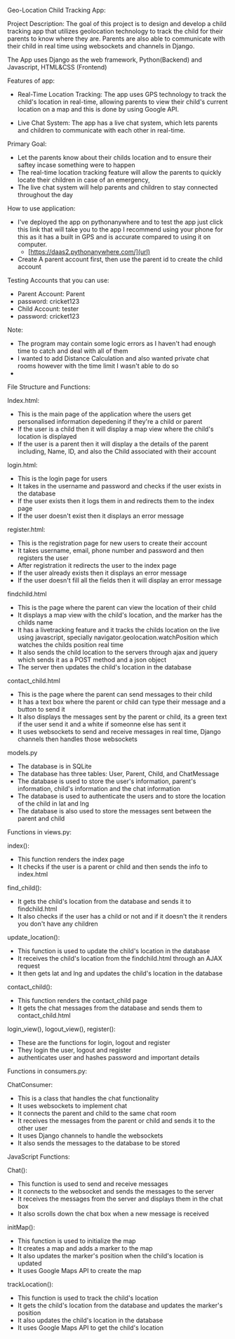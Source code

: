 Geo-Location Child Tracking App:

Project Description:
The goal of this project is to design and develop a child tracking app that utilizes geolocation technology to track the child for their parents to know where they are. Parents are also able to communicate with their child in real time using websockets and channels in Django.

The App uses Django as the web framework, Python(Backend) and Javascript, HTML&CSS (Frontend)

Features of app:
- Real-Time Location Tracking: The app uses GPS technology to track the child's location in real-time, allowing parents to view their child's current location on a map and this is done by using Google API.

- Live Chat System: The app has a live chat system, which lets parents and children to communicate with each other in real-time.

Primary Goal:
- Let the parents know about their childs location and to ensure their saftey incase something were to happen
- The real-time location tracking feature will allow the parents to quickly locate their children in case of an emergency, 
- The live chat system will help parents and children to stay connected throughout the day

How to use application:
 - I've deployed the app on pythonanywhere and to test the app just click this link that will take you to the app I recommend using your phone for this as it has a built in GPS and is accurate compared to using it on computer.
     - [https://daas2.pythonanywhere.com/](url)
  - Create A parent account first, then use the parent id to create the child account

Testing Accounts that you can use:
- Parent Account: Parent
- password: cricket123 
- Child Account: tester
- password: cricket123 

Note:
- The program may contain some logic errors as I haven't had enough time to catch and deal with all of them
- I wanted to add Distance Calculation and also wanted private chat rooms however with the time limit I wasn't able to do so
- 

File Structure and Functions:

Index.html:
- This is the main page of the application where the users get personalised information depedening if they're a child or parent
- If the user is a child then it will display a map view where the child's location is displayed
- If the user is a parent then it will display a the details of the parent including, Name, ID, and also the Child associated with their account

login.html:
- This is the login page for users
- It takes in the username and password and checks if the user exists in the database
- If the user exists then it logs them in and redirects them to the index page
- If the user doesn't exist then it displays an error message

register.html:
- This is the registration page for new users to create their account
- It takes username, email, phone number and password and then registers the user
- After registration it redirects the user to the index page
- If the user already exists then it displays an error message
- If the user doesn't fill all the fields then it will display an error message

findchild.html
- This is the page where the parent can view the location of their child
- It displays a map view with the child's location, and the marker has the childs name
- It has a livetracking feature and it tracks the childs location on the live using javascript, specially navigator.geolocation.watchPosition 
which watches the childs position real time
- It also sends the child location to the servers through ajax and jquery which sends it as a POST method and a json object
- The server then updates the child's location in the database

contact_child.html
- This is the page where the parent can send messages to their child
- It has a text box where the parent or child can type their message and a button to send it 
- It also displays the messages sent by the parent or child, its a green text if the user send it and a white if someonne else has sent it 
- It uses websockets to send and receive messages in real time, Django channels then handles those websockets


models.py
- The database is in SQLite
- The database has three tables: User, Parent, Child, and ChatMessage
- The database is used to store the user's information, parent's information, child's information and the chat information 
- The database is used to authenticate the users and to store the location of the child in lat and lng
- The database is also used to store the messages sent between the parent and child


Functions in views.py:

index():
- This function renders the index page
- It checks if the user is a parent or child and then sends the info to index.html

find_child():
- It gets the child's location from the database and sends it to findchild.html
- It also checks if the user has a child or not and if it doesn't the it renders you don't have any children

update_location():
- This function is used to update the child's location in the database
- It receives the child's location from the findchild.html through an AJAX request
- It then gets lat and lng and updates the child's location in the database

contact_child():
- This function renders the contact_child page
- It gets the chat messages from the database and sends them to contact_child.html

login_view(), logout_view(), register():
- These are the functions for login, logout and register
- They login the user, logout and register 
- authenticates user and hashes password and important details

Functions in consumers.py:

ChatConsumer:
- This is a class that handles the chat functionality
- It uses websockets to implement chat
- It connects the parent and child to the same chat room
- It receives the messages from the parent or child and sends it to the other user
- It uses Django channels to handle the websockets
- It also sends the messages to the database to be stored

JavaScript Functions:

Chat():
- This function is used to send and receive messages
- It connects to the websocket and sends the messages to the server
- It receives the messages from the server and displays them in the chat box
- It also scrolls down the chat box when a new message is received

initMap():
- This function is used to initialize the map
- It creates a map and adds a marker to the map
- It also updates the marker's position when the child's location is updated
- It uses Google Maps API to create the map

trackLocation():
- This function is used to track the child's location
- It gets the child's location from the database and updates the marker's position
- It also updates the child's location in the database
- It uses Google Maps API to get the child's location

